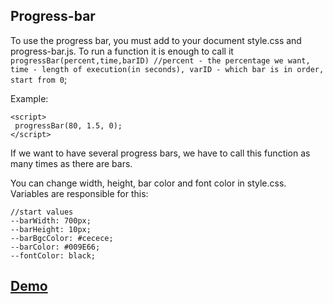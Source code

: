 ## Progress-bar
To use the progress bar, you must add to your document style.css and progress-bar.js. To run a function it is enough to call it `progressBar(percent,time,barID) //percent - the percentage we want, time - length of execution(in seconds), varID - which bar is in order, start from 0`;

Example: 

    <script>
     progressBar(80, 1.5, 0);
    </script>
If we want to have several progress bars, we have to call this function as many times as there are bars.

You can change width, height, bar color and font color in style.css. Variables are responsible for this:

    //start values
    --barWidth: 700px;
    --barHeight: 10px;
    --barBgcColor: #cecece;
    --barColor: #009E66;
    --fontColor: black;
   ## [Demo](http://portfolio.gryimprezowe.pl/progress-bar)
    










